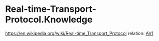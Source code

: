 # Real-time-Transport-Protocol.Knowledge
https://en.wikipedia.org/wiki/Real-time_Transport_Protocol relation: [AV1](https://en.wikipedia.org/wiki/AV1#cite_ref-20)

